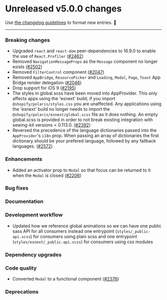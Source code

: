 # Unreleased v5.0.0 changes

Use [the changelog guidelines](https://git.io/polaris-changelog-guidelines) to format new entries. 💜

---

### Breaking changes

- Upgraded `react` and `react-dom` peer-dependencies to 16.9.0 to enable the use of `React.Profiler` ([#2462](https://github.com/Shopify/polaris-react/pull/2462))
- Removed `NavigationMessageProps` as the `Message` component no longer exists ([#2502](https://github.com/Shopify/polaris-react/pull/2502))
- Removed `FilterControl` component ([#2047](https://github.com/Shopify/polaris-react/pull/2047))
- Removed `AppBridge`, `ResourcePicker` and `Loading`, `Modal`, `Page`, `Toast` App Bridge render delegation ([#2046](https://github.com/Shopify/polaris-react/pull/2046))
- Drop support for iOS 9 ([#2195](https://github.com/Shopify/polaris-react/pull/2195))
- The styles in global.scss have been moved into AppProvider. This only affects apps using the 'esnext' build; if you import `@shopify/polaris/styles.css` you are unaffected. Any applications using the 'esnext' build no longer needs to import the `@shopify/polaris/esnext/global.scss` file as it does nothing. An empty global.scss is provided in order to not break existing integration with sewing-kit versions < 0.113.0. ([#2392](https://github.com/Shopify/polaris-react/pull/2392))
- Reversed the precedence of the language dictionaries passed into the `AppProvider`'s `i18n` prop. When passing an array of dictionaries the first dictionary should be your prefered language, followed by any fallback languages. ([#2572](https://github.com/Shopify/polaris-react/pull/2572))

### Enhancements

- Added an activator prop to `Modal` so that focus can be returned to it when the `Modal` is closed ([#2206](https://github.com/Shopify/polaris-react/pull/2206))

### Bug fixes

### Documentation

### Development workflow

- Updated how we reference global animations so we can have one public sass API for all consumers instead one entrypoint (`styles/_public-api.scss`) for consumers using plain scss and one entrypoint (`styles/esnext/_public-api.scss`) for consumers using css modules

### Dependency upgrades

### Code quality

- Converted `Modal` to a functional component ([#2376](https://github.com/Shopify/polaris-react/pull/2376))

### Deprecations
